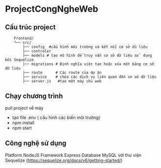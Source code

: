 # ProjectCongNgheWeb

##  Cấu trúc project
        Frontend/
        └── src/
            ├── config  #cấu hình môi trường và kết nối cơ sở dũ liệu
            ├── controler 
            ├── models # tạo mô hình để truy vấn cơ sở dữ liệu sử  dụng bởi Sequelize
            ├── migrations # Định nghĩa việc tạo hoặc xóa một bảng cơ sở dữ liệu
            ├── route      # Các route của dự án
            ├── service    # chứa các dịch vụ liên quan đến cơ sở dữ liệu
            ├── server.js   #tạo một máy chủ web  
            
## Chạy chương trình
pull project về máy 
- tạo file .env ( cấu hình các biến môi trường)
- npm install
- npm start

## Công nghệ sử dụng
Platform NodeJS
Framework Express
Database MySQL với thư viện Sequelize (https://sequelize.org/docs/v6/getting-started/)




